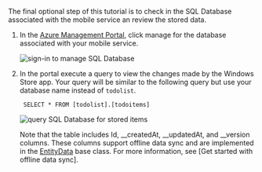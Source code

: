 
The final optional step of this tutorial is to check in the SQL Database associated with the mobile service an review the stored data. 

1. In the [Azure Management Portal](https://manage.windowsazure.cn/), click manage for the database associated with your mobile service.
 
	![sign-in to manage SQL Database](./media/mobile-services-dotnet-backend-view-sql-data/manage-sql-azure-database.png)

2. In the portal execute a query to view the changes made by the Windows Store app. Your query will be similar to the following query but use your database name instead of <code>todolist</code>.</p>

        SELECT * FROM [todolist].[todoitems]

    ![query SQL Database for stored items](./media/mobile-services-dotnet-backend-view-sql-data/sql-azure-query.png)

	Note that the table includes Id, __createdAt, __updatedAt, and __version columns. These columns support offline data sync and are implemented in the [EntityData](http://msdn.microsoft.com/zh-cn/library/microsoft.windowsazure.mobile.service.entitydata.aspx) base class. For more information, see [Get started with offline data sync].